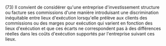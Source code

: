 (73) Il convient de considérer qu'une entreprise d'investissement structure ou facture ses commissions d'une manière introduisant une discrimination inéquitable entre lieux d'exécution lorsqu'elle prélève aux clients des commissions ou des marges pour exécution qui varient en fonction des lieux d'exécution et que ces écarts ne correspondent pas à des différences réelles dans les coûts d'exécution supportés par l'entreprise suivant ces lieux.